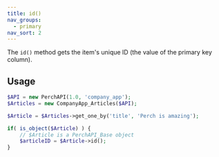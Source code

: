 ```yaml
---
title: id()
nav_groups:
  - primary
nav_sort: 2
---
```


The `id()` method gets the item's unique ID (the value of the primary key column).


## Usage

```php
$API = new PerchAPI(1.0, 'company_app');
$Articles = new CompanyApp_Articles($API);

$Article = $Articles->get_one_by('title', 'Perch is amazing');

if( is_object($Article) ) {
    // $Article is a PerchAPI_Base object
    $articleID = $Article->id();
}
```
